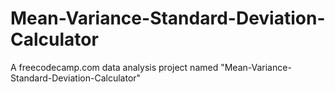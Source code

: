# Mean-Variance-Standard-Deviation-Calculator
A freecodecamp.com data analysis project named "Mean-Variance-Standard-Deviation-Calculator"
